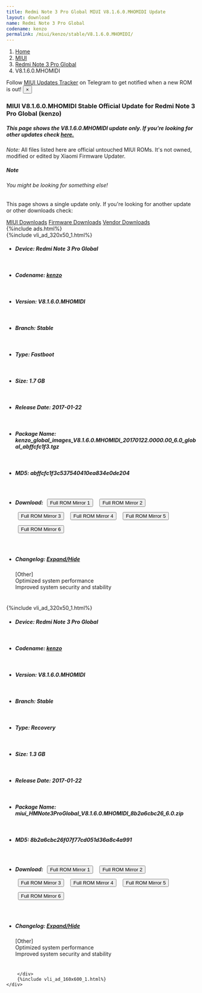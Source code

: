 ```yaml
---
title: Redmi Note 3 Pro Global MIUI V8.1.6.0.MHOMIDI Update
layout: download
name: Redmi Note 3 Pro Global
codename: kenzo
permalink: /miui/kenzo/stable/V8.1.6.0.MHOMIDI/
---
```

<nav aria-label="breadcrumb">
    <ol class="breadcrumb">
        <li class="breadcrumb-item"><a href="/">Home</a></li>
        <li class="breadcrumb-item"><a href="/miui/">MIUI</a></li>
        <li class="breadcrumb-item"><a href="/miui/kenzo/">Redmi Note 3 Pro Global</a></li>
        <li class="breadcrumb-item active" aria-current="page">V8.1.6.0.MHOMIDI</li>
    </ol>
</nav>
<div class="alert alert-primary alert-dismissible fade show" role="alert">
    Follow <a href="https://t.me/MIUIUpdatesTracker" class="alert-link">MIUI Updates Tracker</a> on Telegram to get
    notified when a new ROM is out!
    <button type="button" class="close" data-dismiss="alert" aria-label="Close">
        <span aria-hidden="true">&times;</span>
    </button>
</div>
<div class="col-12 mx-auto">
    <h3 class="title bg-light p-2 rounded">MIUI V8.1.6.0.MHOMIDI Stable Official Update for Redmi Note 3 Pro Global (kenzo)</h3>
    <h5>This page shows the V8.1.6.0.MHOMIDI update only. If you're looking for other updates check
        <a href="/miui/kenzo/">here.</a></h5>
    <p><i>Note: </i>All files listed here are official untouched MIUI ROMs.
        It's not owned, modified or edited by Xiaomi Firmware Updater.</p>
    <div class="card">
        <div class="card-body">
            <h5 class="card-title">Note</h5>
            <h6 class="card-subtitle mb-2 text-muted">You might be looking for something else!</h6>
            <p class="card-text">This page shows a single update only.
                If you're looking for another update or other downloads check:</p>
            <a href="/miui/" class="card-link">MIUI Downloads</a>
            <a href="/firmware/" class="card-link">Firmware Downloads</a>
            <a href="/vendor/" class="card-link">Vendor Downloads</a>
        </div>
    </div>
    {%include ads.html%}
    <div class="row justify-content-center">
        <div class="col-10" id="downloads">
                    <div class="card card-body">
            {%include vli_ad_320x50_1.html%}
            <ul class="list-unstyled">
                <li style="padding-bottom: 10px;">
                    <h5><b>Device: </b>Redmi Note 3 Pro Global</h5>
                </li>
                <li style="padding-bottom: 10px;">
                    <h5><b>Codename: </b> <a href="/miui/kenzo/" target="_blank">kenzo</a> </h5>
                </li>
                <li style="padding-bottom: 10px;">
                    <h5><b>Version: </b>V8.1.6.0.MHOMIDI</h5>
                </li>
                <li style="padding-bottom: 10px;">
                    <h5><b>Branch: </b>Stable</h5>
                </li>
                <li style="padding-bottom: 10px;">
                    <h5><b>Type: </b>Fastboot</h5>
                </li>
                <li style="padding-bottom: 10px;">
                    <h5><b>Size: </b>1.7 GB</h5>
                </li>
                <li style="padding-bottom: 10px;">
                    <h5><b>Release Date: </b>2017-01-22</h5>
                </li>
                <li style="padding-bottom: 10px;">
                    <h5><b>Package Name: </b><span id="filename" class="text-dark">kenzo_global_images_V8.1.6.0.MHOMIDI_20170122.0000.00_6.0_global_abffcfc1f3.tgz</span></h5>
                </li>
                <li style="padding-bottom: 10px;">
                    <h5><b>MD5: </b><span id="md5" class="text-muted">abffcfc1f3c537540410ea834e0de204</span></h5>
                </li>
                <li style="padding-bottom: 10px;">
                    <h5><b>Download: </b> <button type="button" id="download" class="btn btn-primary" style="margin: 7px;" onclick="window.open('https://cdn-ota.azureedge.net/V8.1.6.0.MHOMIDI/kenzo_global_images_V8.1.6.0.MHOMIDI_20170122.0000.00_6.0_global_abffcfc1f3.tgz', '_blank');"><i class="fa fa-download"></i> Full ROM Mirror 1</button> <button type="button" id="download" class="btn btn-primary" style="margin: 7px;" onclick="window.open('https://cdnorg.d.miui.com/V8.1.6.0.MHOMIDI/kenzo_global_images_V8.1.6.0.MHOMIDI_20170122.0000.00_6.0_global_abffcfc1f3.tgz', '_blank');"><i class="fa fa-download"></i> Full ROM Mirror 2</button> <button type="button" id="download" class="btn btn-primary" style="margin: 7px;" onclick="window.open('https://bkt-sgp-miui-ota-update-alisgp.oss-ap-southeast-1.aliyuncs.com/V8.1.6.0.MHOMIDI/kenzo_global_images_V8.1.6.0.MHOMIDI_20170122.0000.00_6.0_global_abffcfc1f3.tgz', '_blank');"><i class="fa fa-download"></i> Full ROM Mirror 3</button> <button type="button" id="download" class="btn btn-primary" style="margin: 7px;" onclick="window.open('https://bn.d.miui.com/V8.1.6.0.MHOMIDI/kenzo_global_images_V8.1.6.0.MHOMIDI_20170122.0000.00_6.0_global_abffcfc1f3.tgz', '_blank');"><i class="fa fa-download"></i> Full ROM Mirror 4</button> <button type="button" id="download" class="btn btn-primary" style="margin: 7px;" onclick="window.open('https://bigota.d.miui.com/V8.1.6.0.MHOMIDI/kenzo_global_images_V8.1.6.0.MHOMIDI_20170122.0000.00_6.0_global_abffcfc1f3.tgz', '_blank');"><i class="fa fa-download"></i> Full ROM Mirror 5</button> <button type="button" id="download" class="btn btn-primary" style="margin: 7px;" onclick="window.open('https://hugeota.d.miui.com/V8.1.6.0.MHOMIDI/kenzo_global_images_V8.1.6.0.MHOMIDI_20170122.0000.00_6.0_global_abffcfc1f3.tgz', '_blank');"><i class="fa fa-download"></i> Full ROM Mirror 6</button></h5>
                </li>
                <li style="padding-bottom: 10px;">
                    <h5><b>Changelog: </b><a href="#kenzo_1_changelog" data-toggle="collapse" role="button"
                            aria-expanded="false" aria-controls="kenzo_1_changelog"> <i class="fa fa-arrow-down"
                                aria-hidden="true"></i> Expand/Hide</a></h5>
                    <div class="collapse" id="kenzo_1_changelog">
                        <p id="changelog_text">[Other]<br>Optimized system performance<br>Improved system security and stability</p>
                    </div>
                </li>
            </ul>
        </div>
        <div class="card card-body">
            {%include vli_ad_320x50_1.html%}
            <ul class="list-unstyled">
                <li style="padding-bottom: 10px;">
                    <h5><b>Device: </b>Redmi Note 3 Pro Global</h5>
                </li>
                <li style="padding-bottom: 10px;">
                    <h5><b>Codename: </b> <a href="/miui/kenzo/" target="_blank">kenzo</a> </h5>
                </li>
                <li style="padding-bottom: 10px;">
                    <h5><b>Version: </b>V8.1.6.0.MHOMIDI</h5>
                </li>
                <li style="padding-bottom: 10px;">
                    <h5><b>Branch: </b>Stable</h5>
                </li>
                <li style="padding-bottom: 10px;">
                    <h5><b>Type: </b>Recovery</h5>
                </li>
                <li style="padding-bottom: 10px;">
                    <h5><b>Size: </b>1.3 GB</h5>
                </li>
                <li style="padding-bottom: 10px;">
                    <h5><b>Release Date: </b>2017-01-22</h5>
                </li>
                <li style="padding-bottom: 10px;">
                    <h5><b>Package Name: </b><span id="filename" class="text-dark">miui_HMNote3ProGlobal_V8.1.6.0.MHOMIDI_8b2a6cbc26_6.0.zip</span></h5>
                </li>
                <li style="padding-bottom: 10px;">
                    <h5><b>MD5: </b><span id="md5" class="text-muted">8b2a6cbc26f07f77cd051d36a8c4a991</span></h5>
                </li>
                <li style="padding-bottom: 10px;">
                    <h5><b>Download: </b> <button type="button" id="download" class="btn btn-primary" style="margin: 7px;" onclick="window.open('https://cdn-ota.azureedge.net/V8.1.6.0.MHOMIDI/miui_HMNote3ProGlobal_V8.1.6.0.MHOMIDI_8b2a6cbc26_6.0.zip', '_blank');"><i class="fa fa-download"></i> Full ROM Mirror 1</button> <button type="button" id="download" class="btn btn-primary" style="margin: 7px;" onclick="window.open('https://cdnorg.d.miui.com/V8.1.6.0.MHOMIDI/miui_HMNote3ProGlobal_V8.1.6.0.MHOMIDI_8b2a6cbc26_6.0.zip', '_blank');"><i class="fa fa-download"></i> Full ROM Mirror 2</button> <button type="button" id="download" class="btn btn-primary" style="margin: 7px;" onclick="window.open('https://bkt-sgp-miui-ota-update-alisgp.oss-ap-southeast-1.aliyuncs.com/V8.1.6.0.MHOMIDI/miui_HMNote3ProGlobal_V8.1.6.0.MHOMIDI_8b2a6cbc26_6.0.zip', '_blank');"><i class="fa fa-download"></i> Full ROM Mirror 3</button> <button type="button" id="download" class="btn btn-primary" style="margin: 7px;" onclick="window.open('https://bn.d.miui.com/V8.1.6.0.MHOMIDI/miui_HMNote3ProGlobal_V8.1.6.0.MHOMIDI_8b2a6cbc26_6.0.zip', '_blank');"><i class="fa fa-download"></i> Full ROM Mirror 4</button> <button type="button" id="download" class="btn btn-primary" style="margin: 7px;" onclick="window.open('https://bigota.d.miui.com/V8.1.6.0.MHOMIDI/miui_HMNote3ProGlobal_V8.1.6.0.MHOMIDI_8b2a6cbc26_6.0.zip', '_blank');"><i class="fa fa-download"></i> Full ROM Mirror 5</button> <button type="button" id="download" class="btn btn-primary" style="margin: 7px;" onclick="window.open('https://hugeota.d.miui.com/V8.1.6.0.MHOMIDI/miui_HMNote3ProGlobal_V8.1.6.0.MHOMIDI_8b2a6cbc26_6.0.zip', '_blank');"><i class="fa fa-download"></i> Full ROM Mirror 6</button></h5>
                </li>
                <li style="padding-bottom: 10px;">
                    <h5><b>Changelog: </b><a href="#kenzo_2_changelog" data-toggle="collapse" role="button"
                            aria-expanded="false" aria-controls="kenzo_2_changelog"> <i class="fa fa-arrow-down"
                                aria-hidden="true"></i> Expand/Hide</a></h5>
                    <div class="collapse" id="kenzo_2_changelog">
                        <p id="changelog_text">[Other]<br>Optimized system performance<br>Improved system security and stability</p>
                    </div>
                </li>
            </ul>
        </div>

        </div>
        {%include vli_ad_160x600_1.html%}
    </div>
</div>

